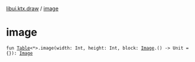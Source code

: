 [libui.ktx.draw](index.md) / [image](./image.md)

# image

`fun `[`Table`](../libui.ktx/-table/index.md)`<*>.image(width: Int, height: Int, block: `[`Image`](-image/index.md)`.() -> Unit = {}): `[`Image`](-image/index.md)